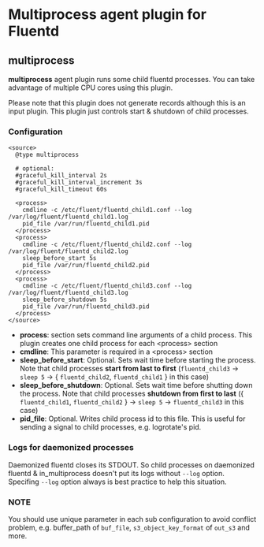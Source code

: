 # Multiprocess agent plugin for Fluentd

## multiprocess

**multiprocess** agent plugin runs some child fluentd processes.
You can take advantage of multiple CPU cores using this plugin.

Please note that this plugin does not generate records although this is an input plugin.
This plugin just controls start & shutdown of child processes.


### Configuration

    <source>
      @type multiprocess

      # optional:
      #graceful_kill_interval 2s
      #graceful_kill_interval_increment 3s
      #graceful_kill_timeout 60s

      <process>
        cmdline -c /etc/fluent/fluentd_child1.conf --log /var/log/fluent/fluentd_child1.log
        pid_file /var/run/fluentd_child1.pid
      </process>
      <process>
        cmdline -c /etc/fluent/fluentd_child2.conf --log /var/log/fluent/fluentd_child2.log
        sleep_before_start 5s
        pid_file /var/run/fluentd_child2.pid
      </process>
      <process>
        cmdline -c /etc/fluent/fluentd_child3.conf --log /var/log/fluent/fluentd_child3.log
        sleep_before_shutdown 5s
        pid_file /var/run/fluentd_child3.pid
      </process>
    </source>

- **process**: section sets command line arguments of a child process. This plugin creates one child process for each \<process\> section
- **cmdline**: This parameter is required in a \<process\> section
- **sleep\_before\_start**: Optional. Sets wait time before starting the process. Note that child processes **start from last to first** (`fluentd_child3` -\> `sleep 5` -\> { `fluentd_child2`, `fluentd_child1` } in this case)
- **sleep\_before\_shutdown**: Optional. Sets wait time before shutting down the process. Note that child processes **shutdown from first to last** ({ `fluentd_child1`, `fluentd_child2` } -\> `sleep 5` -> `fluentd_child3` in this case)
- **pid_file**: Optional. Writes child process id to this file. This is useful for sending a signal to child processes, e.g. logrotate's  pid.

### Logs for daemonized processes

Daemonized fluentd closes its STDOUT. So child processes on daemonized fluentd & in_multiprocess doesn't put its logs without `--log` option. Specifing `--log` option always is best practice to help this situation.

### NOTE

You should use unique parameter in each sub configuration to avoid conflict problem, e.g. buffer_path of `buf_file`, `s3_object_key_format` of `out_s3` and more.
